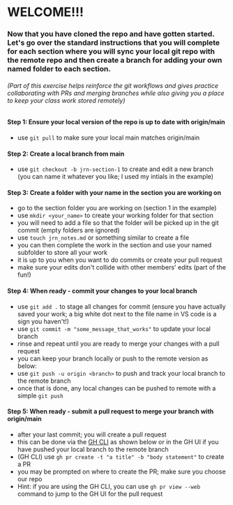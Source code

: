 # WELCOME!!!

### Now that you have cloned the repo and have gotten started.  Let's go over the standard instructions that you will complete for each section where you will sync your local git repo with the remote repo and then create a branch for adding your own named folder to each section.  
###### (Part of this exercise helps reinforce the git workflows and gives practice collaborating with PRs and merging branches while also giving you a place to keep your class work stored remotely)

#### Step 1: Ensure your local version of the repo is up to date with origin/main
- use `git pull` to make sure your local main matches origin/main

#### Step 2: Create a local branch from main
- use `git checkout -b jrn-section-1` to create and edit a new branch (you can name it whatever you like; I used my intials in the example)

#### Step 3: Create a folder with your name in the section you are working on
- go to the section folder you are working on (section 1 in the example)
- use `mkdir <your_name>` to create your working folder for that section
- you will need to add a file so that the folder will be picked up in the git commit (empty folders are ignored)
- use `touch jrn_notes.md` or something similar to create a file
- you can then complete the work in the section and use your named subfolder to store all your work
- it is up to you when you want to do commits or create your pull request
- make sure your edits don't collide with other members' edits (part of the fun!)

#### Step 4: When ready - commit your changes to your local branch
- use `git add .` to stage all changes for commit (ensure you have actually saved your work; a big white dot next to the file name in VS code is a sign you haven't!)
- use `git commit -m "some_message_that_works"` to update your local branch
- rinse and repeat until you are ready to merge your changes with a pull request
- you can keep your branch locally or push to the remote version as below:
- use `git push -u origin <branch>` to push and track your local branch to the remote branch
- once that is done, any local changes can be pushed to remote with a simple `git push`

#### Step 5: When ready - submit a pull request to merge your branch with origin/main
- after your last commit; you will create a pull request
- this can be done via the [GH CLI](https://cli.github.com/) as shown below or in the GH UI if you have pushed your local branch to the remote branch
- (GH CLI) use `gh pr create -t "a title" -b "body statement"` to create a PR
- you may be prompted on where to create the PR; make sure you choose our repo
- Hint: if you are using the GH CLI, you can use `gh pr view --web` command to jump to the GH UI for the pull request